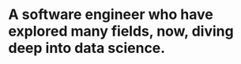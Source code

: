 # A software engineer who have explored many fields, now, diving deep into data science.


<!--
**ahsanali2000/ahsanali2000** is a ✨ _special_ ✨ repository because its `README.md` (this file) appears on your GitHub profile.

Here are some ideas to get you started:

- 🔭 I’m currently working on ...
- 🌱 I’m currently learning ...
- 👯 I’m looking to collaborate on ...
- 🤔 I’m looking for help with ...
- 💬 Ask me about ...
- 📫 How to reach me: ...
- 😄 Pronouns: ...
- ⚡ Fun fact: ...
-->


<!-- ![Anurag's GitHub stats](https://github-readme-stats.vercel.app/api?username=ahsanali2000&show_icons=true&theme=algolia&count_private=true) -->
